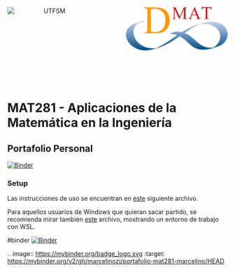 <header>
<img src="https://upload.wikimedia.org/wikipedia/commons/4/47/Logo_UTFSM.png" width=200 alt="UTFSM" align="left"/>
<img src="./images/dmat.png" alt="DMAT" align="right"/>
</header>
</br></br></br></br></br>

</br>
</br>


# MAT281 - Aplicaciones de la Matemática en la Ingeniería

## Portafolio Personal
[![Binder](https://mybinder.org/badge_logo.svg)](https://mybinder.org/v2/gh/{marcelinozj}/mat281_portfolio_template/master?urlpath=lab)

### Setup

Las instrucciones de uso se encuentran en [este](setup.md) siguiente archivo. 

Para aquellos usuarios de Windows que quieran sacar partido, se recomienda mirar también [este](wsl_ds_toolkit.md) archivo, mostrando un entorno de trabajo con WSL.

#binder
[![Binder](https://mybinder.org/badge_logo.svg)](https://mybinder.org/v2/gh/marcelinozj/portafolio-mat281-marcelino/HEAD)

.. image:: https://mybinder.org/badge_logo.svg
 :target: https://mybinder.org/v2/gh/marcelinozj/portafolio-mat281-marcelino/HEAD